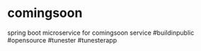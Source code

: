 # comingsoon
spring boot microservice for comingsoon service #buildinpublic #opensource #tunester #tunesterapp
